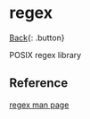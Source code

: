 # regex

[Back](../index.md){: .button}

POSIX regex library

## Reference

[regex man page](https://man7.org/linux/man-pages/man3/regcomp.3.html)

